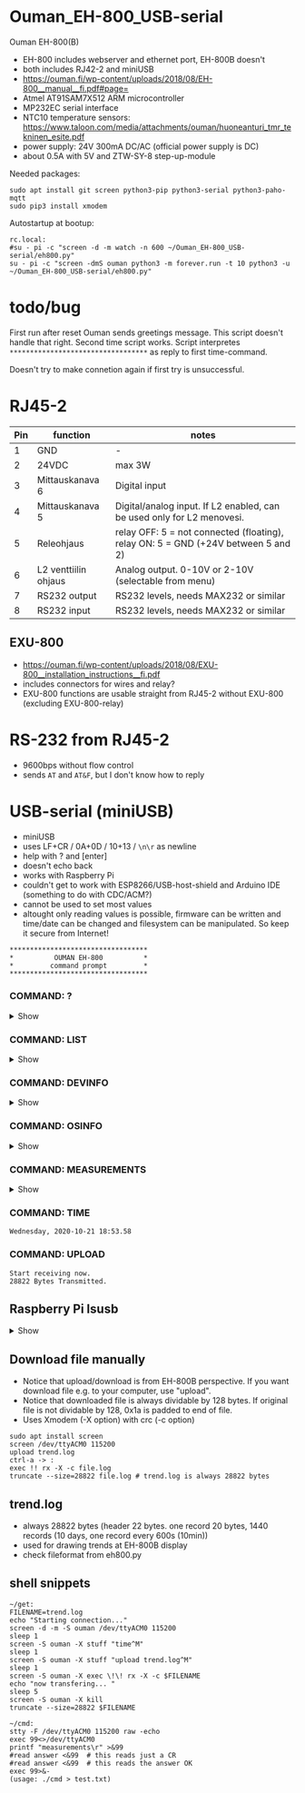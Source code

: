 # Ouman_EH-800_USB-serial

Ouman EH-800(B)
- EH-800 includes webserver and ethernet port, EH-800B doesn't
- both includes RJ42-2 and miniUSB
- https://ouman.fi/wp-content/uploads/2018/08/EH-800__manual__fi.pdf#page=
- Atmel AT91SAM7X512 ARM microcontroller
- MP232EC serial interface
- NTC10 temperature sensors: https://www.taloon.com/media/attachments/ouman/huoneanturi_tmr_tekninen_esite.pdf
- power supply: 24V 300mA DC/AC (official power supply is DC)
- about 0.5A with 5V and ZTW-SY-8 step-up-module

Needed packages:
```
sudo apt install git screen python3-pip python3-serial python3-paho-mqtt
sudo pip3 install xmodem
```
Autostartup at bootup:
```
rc.local:
#su - pi -c "screen -d -m watch -n 600 ~/Ouman_EH-800_USB-serial/eh800.py"
su - pi -c "screen -dmS ouman python3 -m forever.run -t 10 python3 -u ~/Ouman_EH-800_USB-serial/eh800.py" 
```
# todo/bug
First run after reset Ouman sends greetings message. This script doesn't handle that right. Second time script works.
Script interpretes `**********************************` as reply to first time-command.

Doesn't try to make connetion again if first try is unsuccessful.

# RJ45-2

Pin | function | notes
--- | --- | ---
1 | GND | -
2 | 24VDC | max 3W
3 | Mittauskanava 6 | Digital input
4 | Mittauskanava 5 | Digital/analog input. If L2 enabled, can be used only for L2 menovesi.
5 | Releohjaus | relay OFF: 5 = not connected (floating), relay ON: 5 = GND (+24V between 5 and 2)
6 | L2 venttiilin ohjaus | Analog output. 0-10V or 2-10V (selectable from menu)
7 | RS232 output | RS232 levels, needs MAX232 or similar
8 | RS232 input | RS232 levels, needs MAX232 or similar

## EXU-800

- https://ouman.fi/wp-content/uploads/2018/08/EXU-800__installation_instructions__fi.pdf
- includes connectors for wires and relay?
- EXU-800 functions are usable straight from RJ45-2 without EXU-800 (excluding EXU-800-relay)

# RS-232 from RJ45-2

- 9600bps without flow control
- sends `AT` and `AT&F`, but I don't know how to reply

# USB-serial (miniUSB)
- miniUSB
- uses LF+CR / 0A+0D / 10+13 / `\n\r` as newline
- help with ? and [enter]
- doesn't echo back
- works with Raspberry Pi
- couldn't get to work with ESP8266/USB-host-shield and Arduino IDE (something to do with CDC/ACM?)
- cannot be used to set most values
- altought only reading values is possible, firmware can be written and time/date can be changed and filesystem can be manipulated. So keep it secure from Internet!

```
**********************************
*          OUMAN EH-800          *
*         command prompt         *
**********************************
```
### COMMAND: ?

<details>
<summary>Show</summary>
        
```
---------------------------------------------
?
        List all commands.
FORMAT
        Format hard drive.
DELETE [FILENAME]
        Delete file.
DOWNLOAD [filename]
        Download file from PC to EH-800.
        Used protocol is XModem with CRC
UPLOAD [filename]
        Upload file from EH-800 to PC.
        Used protocol is XModem with CRC
KEYECHO
        Echo key presses to USB bus.
LIST
        Print names of exist files.
MEASUREMENTS
        Print measurements.
OSINFO
        Print version of operation system.
DEVINFO
        Print information about devices.
RENAME [oldname] [newname]
        Rename file. Oldname to newname.
TYPE [filename]
        Print contents of file.
TIME
        Print date and time.
SET CLOCK [HH] [MM] [SS]
        Set new clock time.
SET DATE [YYYY] [MM] [DD]
        Set new date.
SET DAY [Day Number, 0=Monday...6=Sunday]
        Set new day of week.
FIRMWARE
        Update firmware version.
PTESTER [test number]
        Do tests with production tester.	
```
</details>

### COMMAND: LIST
<details>
<summary>Show</summary>

```
---------------------------------------------
20.10.2020 16:00        objects.dat     3172
19.07.2012 08:16        ea2.bmp         118
19.07.2012 08:16        alertsb.bmp     118
19.07.2012 08:16        curve.bmp       118
19.07.2012 08:16        curve_bg.bmp    972
19.07.2012 08:16        ea.bmp          118
19.07.2012 08:16        ea_bg.bmp       822
19.07.2012 08:16        L1_bg.bmp       1014
19.07.2012 08:16        l1b.bmp         118
19.07.2012 08:16        sch_bg.bmp      1014
19.07.2012 08:16        schedule.bmp    118
19.07.2012 08:16        set_bg.bmp      1254
19.07.2012 08:16        settings.bmp    118
19.07.2012 08:16        alarm_bg.bmp    1014
19.07.2012 08:16        svenska.lng     14465
19.07.2012 08:16        start.bmp       3894
19.07.2012 08:16        rele_bg.bmp     1388
19.07.2012 08:16        rele.bmp        118
19.07.2012 08:16        curve2.bmp      118
19.07.2012 08:16        l2b.bmp         118
19.07.2012 08:17        english.lng     14691
19.07.2012 08:17        russian.lng     24277
19.07.2012 08:17        smallfont.ehf   3504
19.07.2012 08:18        polish.lng      16002
19.07.2012 08:18        eesti.lng       15378
19.07.2012 11:36        alarm.log       563
20.10.2020 15:48        error.log       360
20.10.2020 16:38        trend.log       28822
28.11.2012 11:45        suomi.edt       44
20.10.2020 16:39        trend.otr       1
20.10.2020 16:39        objects.ini     0

31 Files in drive A
Memory usage 13 %
137472 B of 1004288 B
```
</details>

### COMMAND: DEVINFO

<details>
<summary>Show</summary>

```
Device: OUMAN EH-800B  V2.2.2
Serial Number: xxxxxxxx
MAC Address:
Actuator: XHALOMO
Serial Number: xxxxxxxxxxxxxxxxxxxxx
Kohde:
```
</details>

### COMMAND: OSINFO

<details>
<summary>Show</summary>

```
FreeRTOS V5.2.0
Tasks running: 14
```
</details>

### COMMAND: MEASUREMENTS

<details>
<summary>Show</summary>

```
MEASUREMENTS (menovesi 37 ja ulkolämp 1):
34.0 C
0.0 C
0.0 C
3.0 C #ei ainakaan ulkolämpötila tämähetki
0.0 C
0.0 C
36.7 C
0.0 C
36.6 C #menovesi tämähetki? [8]
1.2 C #ulko tämähetki? [9]
1.6 C
0.0 C
0.0 C
0.0 C
8.0 % [14]
8.4 % [15]
0.0 C
0.0 C
39.7 C
15.0 C 
-.5 C #maksimi/minimi tai jokin keskiarvo?
0.0 C
0.0 C
0.0 C
0.0 %
0.0 %
42.2 C
0.0 dig
```
</details>

### COMMAND: TIME
```
Wednesday, 2020-10-21 18:53.58
```

### COMMAND: UPLOAD
```
Start receiving now.
28822 Bytes Transmitted.
```

## Raspberry Pi lsusb

<details>
<summary>Show</summary>

```
pi@raspberrypi:~ $ lsusb -v

Bus 001 Device 007: ID eb03:0920 MakingThings Make Controller Kit
Couldn't open device, some information will be missing
Device Descriptor:
  bLength                18
  bDescriptorType         1
  bcdUSB               1.10
  bDeviceClass            2 Communications
  bDeviceSubClass         0
  bDeviceProtocol         0
  bMaxPacketSize0         8
  idVendor           0xeb03 MakingThings
  idProduct          0x0920 Make Controller Kit
  bcdDevice            1.10
  iManufacturer           1
  iProduct                2
  iSerial                 0
  bNumConfigurations      1
  Configuration Descriptor:
    bLength                 9
    bDescriptorType         2
    wTotalLength       0x0043
    bNumInterfaces          2
    bConfigurationValue     1
    iConfiguration          3
    bmAttributes         0x80
      (Bus Powered)
    MaxPower              100mA
    Interface Descriptor:
      bLength                 9
      bDescriptorType         4
      bInterfaceNumber        0
      bAlternateSetting       0
      bNumEndpoints           1
      bInterfaceClass         2 Communications
      bInterfaceSubClass      2 Abstract (modem)
      bInterfaceProtocol      0
      iInterface              4
      CDC Header:
        bcdCDC               1.10
      CDC ACM:
        bmCapabilities       0x00
      CDC Union:
        bMasterInterface        0
        bSlaveInterface         1
      CDC Call Management:
        bmCapabilities       0x00
        bDataInterface          1
      Endpoint Descriptor:
        bLength                 7
        bDescriptorType         5
        bEndpointAddress     0x83  EP 3 IN
        bmAttributes            3
          Transfer Type            Interrupt
          Synch Type               None
          Usage Type               Data
        wMaxPacketSize     0x0008  1x 8 bytes
        bInterval             255
    Interface Descriptor:
      bLength                 9
      bDescriptorType         4
      bInterfaceNumber        1
      bAlternateSetting       0
      bNumEndpoints           2
      bInterfaceClass        10 CDC Data
      bInterfaceSubClass      0
      bInterfaceProtocol      0
      iInterface              0
      Endpoint Descriptor:
        bLength                 7
        bDescriptorType         5
        bEndpointAddress     0x01  EP 1 OUT
        bmAttributes            2
          Transfer Type            Bulk
          Synch Type               None
          Usage Type               Data
        wMaxPacketSize     0x0040  1x 64 bytes
        bInterval               0
      Endpoint Descriptor:
        bLength                 7
        bDescriptorType         5
        bEndpointAddress     0x82  EP 2 IN
        bmAttributes            2
          Transfer Type            Bulk
          Synch Type               None
          Usage Type               Data
        wMaxPacketSize     0x0040  1x 64 bytes
        bInterval               0

```
</details>

## Download file manually
- Notice that upload/download is from EH-800B perspective. If you want download file e.g. to your computer, use "upload".
- Notice that downloaded file is always dividable by 128 bytes. If original file is not dividable by 128, 0x1a is padded to end of file.
- Uses Xmodem (-X option) with crc (-c option)
```
sudo apt install screen
screen /dev/ttyACM0 115200
upload trend.log
ctrl-a -> :
exec !! rx -X -c file.log
truncate --size=28822 file.log # trend.log is always 28822 bytes
```

## trend.log
- always 28822 bytes (header 22 bytes. one record 20 bytes, 1440 records (10 days, one record every 600s (10min))
- used for drawing trends at EH-800B display
- check fileformat from eh800.py

## shell snippets
```
~/get:
FILENAME=trend.log
echo "Starting connection..."
screen -d -m -S ouman /dev/ttyACM0 115200
sleep 1
screen -S ouman -X stuff "time^M"
sleep 1
screen -S ouman -X stuff "upload trend.log^M"
sleep 1
screen -S ouman -X exec \!\! rx -X -c $FILENAME
echo "now transfering... "
sleep 5
screen -S ouman -X kill
truncate --size=28822 $FILENAME

~/cmd:
stty -F /dev/ttyACM0 115200 raw -echo
exec 99<>/dev/ttyACM0
printf "measurements\r" >&99
#read answer <&99  # this reads just a CR
#read answer <&99  # this reads the answer OK
exec 99>&-
(usage: ./cmd > test.txt)
```

